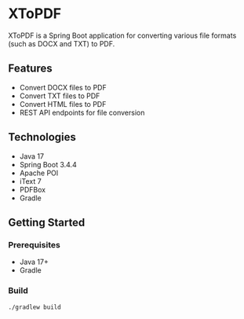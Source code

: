 # XToPDF

XToPDF is a Spring Boot application for converting various file formats (such as DOCX and TXT) to PDF.

## Features

- Convert DOCX files to PDF
- Convert TXT files to PDF
- Convert HTML files to PDF
- REST API endpoints for file conversion

## Technologies

- Java 17
- Spring Boot 3.4.4
- Apache POI
- iText 7
- PDFBox
- Gradle

## Getting Started

### Prerequisites

- Java 17+
- Gradle

### Build

```sh
./gradlew build
